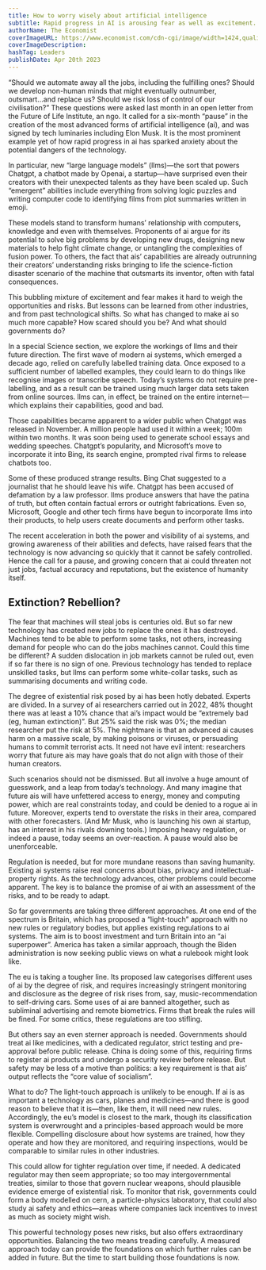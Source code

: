 ```yaml
---
title: How to worry wisely about artificial intelligence
subtitle: Rapid progress in AI is arousing fear as well as excitement. How worried should you be?
authorName: The Economist
coverImageURL: https://www.economist.com/cdn-cgi/image/width=1424,quality=80,format=auto/media-assets/image/20230422_LDD001.jpg
coverImageDescription:  
hashTag: Leaders
publishDate: Apr 20th 2023
---
```


“Should we automate away all the jobs, including the fulfilling ones? Should we develop non-human minds that might eventually outnumber, outsmart...and replace us? Should we risk loss of control of our civilisation?” These questions were asked last month in an open letter from the Future of Life Institute, an ngo. It called for a six-month “pause” in the creation of the most advanced forms of artificial intelligence (ai), and was signed by tech luminaries including Elon Musk. It is the most prominent example yet of how rapid progress in ai has sparked anxiety about the potential dangers of the technology.

In particular, new “large language models” (llms)—the sort that powers Chatgpt, a chatbot made by Openai, a startup—have surprised even their creators with their unexpected talents as they have been scaled up. Such “emergent” abilities include everything from solving logic puzzles and writing computer code to identifying films from plot summaries written in emoji.

These models stand to transform humans’ relationship with computers, knowledge and even with themselves. Proponents of ai argue for its potential to solve big problems by developing new drugs, designing new materials to help fight climate change, or untangling the complexities of fusion power. To others, the fact that ais’ capabilities are already outrunning their creators’ understanding risks bringing to life the science-fiction disaster scenario of the machine that outsmarts its inventor, often with fatal consequences.

This bubbling mixture of excitement and fear makes it hard to weigh the opportunities and risks. But lessons can be learned from other industries, and from past technological shifts. So what has changed to make ai so much more capable? How scared should you be? And what should governments do?

In a special Science section, we explore the workings of llms and their future direction. The first wave of modern ai systems, which emerged a decade ago, relied on carefully labelled training data. Once exposed to a sufficient number of labelled examples, they could learn to do things like recognise images or transcribe speech. Today’s systems do not require pre-labelling, and as a result can be trained using much larger data sets taken from online sources. llms can, in effect, be trained on the entire internet—which explains their capabilities, good and bad.

Those capabilities became apparent to a wider public when Chatgpt was released in November. A million people had used it within a week; 100m within two months. It was soon being used to generate school essays and wedding speeches. Chatgpt’s popularity, and Microsoft’s move to incorporate it into Bing, its search engine, prompted rival firms to release chatbots too.

Some of these produced strange results. Bing Chat suggested to a journalist that he should leave his wife. Chatgpt has been accused of defamation by a law professor. llms produce answers that have the patina of truth, but often contain factual errors or outright fabrications. Even so, Microsoft, Google and other tech firms have begun to incorporate llms into their products, to help users create documents and perform other tasks.

The recent acceleration in both the power and visibility of ai systems, and growing awareness of their abilities and defects, have raised fears that the technology is now advancing so quickly that it cannot be safely controlled. Hence the call for a pause, and growing concern that ai could threaten not just jobs, factual accuracy and reputations, but the existence of humanity itself.

## Extinction? Rebellion?

The fear that machines will steal jobs is centuries old. But so far new technology has created new jobs to replace the ones it has destroyed. Machines tend to be able to perform some tasks, not others, increasing demand for people who can do the jobs machines cannot. Could this time be different? A sudden dislocation in job markets cannot be ruled out, even if so far there is no sign of one. Previous technology has tended to replace unskilled tasks, but llms can perform some white-collar tasks, such as summarising documents and writing code.

The degree of existential risk posed by ai has been hotly debated. Experts are divided. In a survey of ai researchers carried out in 2022, 48% thought there was at least a 10% chance that ai’s impact would be “extremely bad (eg, human extinction)”. But 25% said the risk was 0%; the median researcher put the risk at 5%. The nightmare is that an advanced ai causes harm on a massive scale, by making poisons or viruses, or persuading humans to commit terrorist acts. It need not have evil intent: researchers worry that future ais may have goals that do not align with those of their human creators.

Such scenarios should not be dismissed. But all involve a huge amount of guesswork, and a leap from today’s technology. And many imagine that future ais will have unfettered access to energy, money and computing power, which are real constraints today, and could be denied to a rogue ai in future. Moreover, experts tend to overstate the risks in their area, compared with other forecasters. (And Mr Musk, who is launching his own ai startup, has an interest in his rivals downing tools.) Imposing heavy regulation, or indeed a pause, today seems an over-reaction. A pause would also be unenforceable.

Regulation is needed, but for more mundane reasons than saving humanity. Existing ai systems raise real concerns about bias, privacy and intellectual-property rights. As the technology advances, other problems could become apparent. The key is to balance the promise of ai with an assessment of the risks, and to be ready to adapt.

So far governments are taking three different approaches. At one end of the spectrum is Britain, which has proposed a “light-touch” approach with no new rules or regulatory bodies, but applies existing regulations to ai systems. The aim is to boost investment and turn Britain into an “ai superpower”. America has taken a similar approach, though the Biden administration is now seeking public views on what a rulebook might look like.

The eu is taking a tougher line. Its proposed law categorises different uses of ai by the degree of risk, and requires increasingly stringent monitoring and disclosure as the degree of risk rises from, say, music-recommendation to self-driving cars. Some uses of ai are banned altogether, such as subliminal advertising and remote biometrics. Firms that break the rules will be fined. For some critics, these regulations are too stifling.

But others say an even sterner approach is needed. Governments should treat ai like medicines, with a dedicated regulator, strict testing and pre-approval before public release. China is doing some of this, requiring firms to register ai products and undergo a security review before release. But safety may be less of a motive than politics: a key requirement is that ais’ output reflects the “core value of socialism”.

What to do? The light-touch approach is unlikely to be enough. If ai is as important a technology as cars, planes and medicines—and there is good reason to believe that it is—then, like them, it will need new rules. Accordingly, the eu’s model is closest to the mark, though its classification system is overwrought and a principles-based approach would be more flexible. Compelling disclosure about how systems are trained, how they operate and how they are monitored, and requiring inspections, would be comparable to similar rules in other industries.

This could allow for tighter regulation over time, if needed. A dedicated regulator may then seem appropriate; so too may intergovernmental treaties, similar to those that govern nuclear weapons, should plausible evidence emerge of existential risk. To monitor that risk, governments could form a body modelled on cern, a particle-physics laboratory, that could also study ai safety and ethics—areas where companies lack incentives to invest as much as society might wish.

This powerful technology poses new risks, but also offers extraordinary opportunities. Balancing the two means treading carefully. A measured approach today can provide the foundations on which further rules can be added in future. But the time to start building those foundations is now. 
